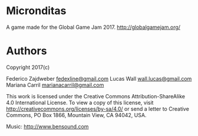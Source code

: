 # Micronditas #

A game made for the Global Game Jam 2017. http://globalgamejam.org/




# Authors

Copyright 2017(c)

Federico Zajdweber <fedexline@gmail.com>
Lucas Wall <wall.lucas@gmail.com>
Mariana Carril <marianacarril@gmail.com>

This work is licensed under the Creative Commons Attribution-ShareAlike 4.0 International License. To view a copy of this license, visit http://creativecommons.org/licenses/by-sa/4.0/ or send a letter to Creative Commons, PO Box 1866, Mountain View, CA 94042, USA.

Music: http://www.bensound.com

